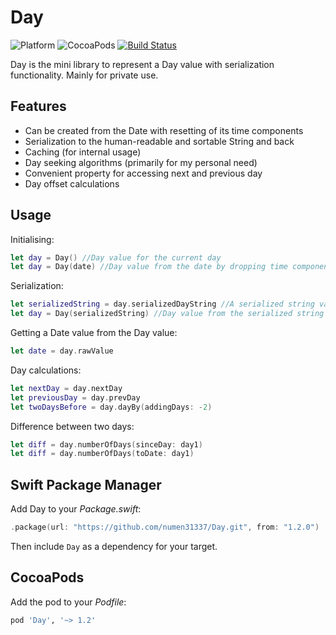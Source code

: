 # Day
![Platform](https://img.shields.io/cocoapods/p/AKVideoImageView.svg)
![CocoaPods](https://img.shields.io/cocoapods/l/AKVideoImageView.svg)
[![Build Status](https://travis-ci.org/numen31337/Day.svg?branch=master)](https://travis-ci.org/numen31337/Day)

Day is the mini library to represent a Day value with serialization functionality. Mainly for private use.

## Features

- Can be created from the Date with resetting of its time components
- Serialization to the human-readable and sortable String and back
- Caching (for internal usage)
- Day seeking algorithms (primarily for my personal need)
- Convenient property for accessing next and previous day
- Day offset calculations

## Usage
Initialising:<br />
```swift
let day = Day() //Day value for the current day
let day = Day(date) //Day value from the date by dropping time components
```

Serialization:<br />
```swift
let serializedString = day.serializedDayString //A serialized string value
let day = Day(serializedString) //Day value from the serialized string
```

Getting a Date value from the Day value:<br />
```swift
let date = day.rawValue
```
    
Day calculations:<br />
```swift
let nextDay = day.nextDay
let previousDay = day.prevDay
let twoDaysBefore = day.dayBy(addingDays: -2)
```
    
Difference between two days:<br />
```swift
let diff = day.numberOfDays(sinceDay: day1)
let diff = day.numberOfDays(toDate: day1)
```

## Swift Package Manager
Add Day to your *Package.swift*:

```swift
.package(url: "https://github.com/numen31337/Day.git", from: "1.2.0")
```

Then include `Day` as a dependency for your target.

## CocoaPods

Add the pod to your *Podfile*:

```ruby
pod 'Day', '~> 1.2'
```